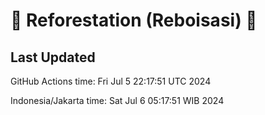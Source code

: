 
# 🌳 Reforestation (Reboisasi) 🌲

## Last Updated

GitHub Actions time: Fri Jul  5 22:17:51 UTC 2024

Indonesia/Jakarta time: Sat Jul  6 05:17:51 WIB 2024
